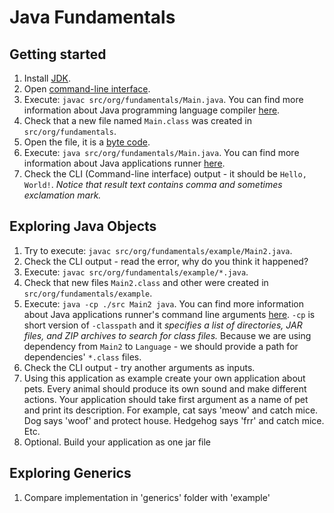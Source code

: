 # Java Fundamentals

## Getting started

1. Install [JDK](https://openjdk.java.net/).
1. Open [command-line interface](https://en.wikipedia.org/wiki/Command-line_interface#Operating_system_command-line_interfaces).
1. Execute: `javac src/org/fundamentals/Main.java`. You can find more information about Java programming language compiler
[here](https://docs.oracle.com/javase/7/docs/technotes/tools/windows/javac.html).
1. Check that a new file named `Main.class` was created in `src/org/fundamentals`.
1. Open the file, it is a [byte code](https://en.wikipedia.org/wiki/Java_bytecode).
1. Execute: `java src/org/fundamentals/Main.java`. You can find more information about Java applications runner
[here](https://docs.oracle.com/javase/7/docs/technotes/tools/windows/java.html).
1. Check the CLI (Command-line interface) output - it should be `Hello, World!`. 
_Notice that result text contains comma and sometimes exclamation mark._

## Exploring Java Objects

1. Try to execute: `javac src/org/fundamentals/example/Main2.java`.
1. Check the CLI output - read the error, why do you think it happened?
1. Execute: `javac src/org/fundamentals/example/*.java`.
1. Check that new files `Main2.class` and other were created in `src/org/fundamentals/example`.
1. Execute: `java -cp ./src Main2 java`. You can find more information about Java applications runner's
command line arguments [here](https://docs.oracle.com/javase/7/docs/technotes/tools/windows/java.html).
`-cp` is short version of `-classpath` and it _specifies a list of directories, JAR files, 
and ZIP archives to search for class files._ Because we are using dependency from `Main2` to `Language` - we should
provide a path for dependencies' `*.class` files.
1. Check the CLI output - try another arguments as inputs.
1. Using this application as example create your own application about pets. Every animal should produce its own sound
and make different actions. Your application should take first argument as a name of pet and print its description.
For example, cat says 'meow' and catch mice. Dog says 'woof' and protect house. Hedgehog says 'frr' and catch mice. Etc.
1. Optional. Build your application as one jar file

## Exploring Generics
1. Compare implementation in 'generics' folder with 'example'

## 

